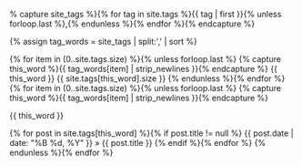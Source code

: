 % capture site_tags %}{% for tag in site.tags %}{{ tag | first }}{% unless forloop.last %},{% endunless %}{% endfor %}{% endcapture %}

{% assign tag_words = site_tags | split:',' | sort %}

{% for item in (0..site.tags.size) %}{% unless forloop.last %} {% capture this_word %}{{ tag_words[item] | strip_newlines }}{% endcapture %}
{{ this_word }} {{ site.tags[this_word].size }}
{% endunless %}{% endfor %}
{% for item in (0..site.tags.size) %}{% unless forloop.last %} {% capture this_word %}{{ tag_words[item] | strip_newlines }}{% endcapture %}

{{ this_word }}

{% for post in site.tags[this_word] %}{% if post.title != null %}
{{ post.date | date: "%B %d, %Y" }} » {{ post.title }}
{% endif %}{% endfor %}
{% endunless %}{% endfor %}
